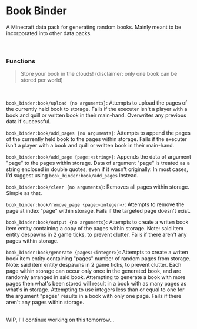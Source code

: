# Book Binder
A Minecraft data pack for generating random books. Mainly meant to be incorporated into other data packs.<br/><br/><br/>


### Functions

> Store your book in the clouds! (disclaimer: only one book can be stored per world)

<br/>

`book_binder:book/upload {no arguments}`: Attempts to upload the pages of the currently held book to storage. Fails if the executer isn't a player with a book and quill or written book in their main-hand. Overwrites any previous data if successful.

`book_binder:book/add_pages {no arguments}`: Attempts to append the pages of the currently held book to the pages within storage. Fails if the executer isn't a player with a book and quill or written book in their main-hand.

`book_binder:book/add_page {page:<string>}`: Appends the data of argument "page" to the pages within storage. Data of argument "page" is treated as a string enclosed in double quotes, even if it wasn't originally. In most cases, I'd suggest using `book_binder:book/add_pages` instead.

`book_binder:book/clear {no arguments}`: Removes all pages within storage. Simple as that.

`book_binder:book/remove_page {page:<integer>}`: Attempts to remove the page at index "page" within storage. Fails if the targeted page doesn't exist.

`book_binder:book/output {no arguments}`: Attempts to create a writen book item entity containing a copy of the pages within storage. Note: said item entity despawns in 2 game ticks, to prevent clutter. Fails if there aren't any pages within storage.

`book_binder:book/generate {pages:<integer>}`: Attempts to create a writen book item entity containing "pages" number of random pages from storage. Note: said item entity despawns in 2 game ticks, to prevent clutter. Each page within storage can occur only once in the generated book, and are randomly arranged in said book. Attempting to generate a book with more pages then what's been stored will result in a book with as many pages as what's in storage. Attempting to use integers less than or equal to one for the argument "pages" results in a book with only one page. Fails if there aren't any pages within storage.

<br/>
WIP, I'll continue working on this tomorrow...
